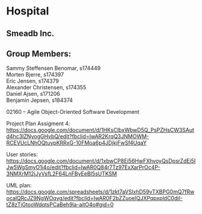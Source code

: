 # Hospital

## Smeadb Inc.

## Group Members:  
Sammy Steffensen Benomar, s174449  
Morten Bjerre, s174397  
Eric Jensen, s174379  
Alexander Christensen, s174355  
Daniel Ajsen, s171206  
Benjamin Jepsen, s184374

02160 – Agile Object-Oriented Software Development

Project Plan Assigment 4: 
https://docs.google.com/document/d/1HKsClbxWbwD5Q_PsPZHsCW3SAutd4hc3IZNyogGHvbQ/edit?fbclid=IwAR2KrqQ3JNMOWM-RCEVUcLNhOQtuvpKRRxG-10FMoa6p4JDjkjFwSf4UqaY

User stories:  
https://docs.google.com/document/d/1xbwCP8Ei56HwFXhvoyQsDpsrZdEi5IJw5WgSmyO1i4o/edit?fbclid=IwAR0Q84r7Tz97ExXarPrOc4P-3NMXrM12jJyVsfL2F64LnFByEeBI5sUTKSM

UML plan:  
https://docs.google.com/spreadsheets/d/1zkt7aVSlxhD59vTXBPG0mQ7fRwocalQRcJZ9NgWOqvg/edit?fbclid=IwAR0F2bZZuoeIQJXPqpxpldC0diI-tZ8zTjGtooWdqtsPCaBeh9la-aitO4o#gid=0
